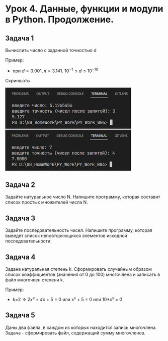# Урок 4. Данные, функции и модули в Python. Продолжение.

## Задача 1
Вычислить число c заданной точностью d

Пример:

- при $d = 0.001, π = 3.141.$    $10^{-1} ≤ d ≤10^{-10}$
 
Скриншоты

!['Скрин 1'](/ScreenShots/task_001_01.png 'Screen 1')
!['Скрин 2'](/ScreenShots/task_001_02.png 'Screen 2')

## Задача 2

Задайте натуральное число N. Напишите программу, которая составит список простых множителей числа N.

## Задача 3

Задайте последовательность чисел. Напишите программу, которая выведет список неповторяющихся элементов исходной последовательности.

## Задача 4

Задана натуральная степень k. Сформировать случайным образом список коэффициентов (значения от 0 до 100) многочлена и записать в файл многочлен степени k.

Пример:

- k=2 => 2*x² + 4*x + 5 = 0 или x² + 5 = 0 или 10*x² = 0

## Задача 5

Даны два файла, в каждом из которых находится запись многочлена. Задача - сформировать файл, содержащий сумму многочленов.